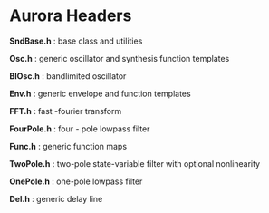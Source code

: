 Aurora Headers
=====

**SndBase.h** : base class and utilities

**Osc.h** : generic oscillator and synthesis function templates

**BlOsc.h** : bandlimited oscillator

**Env.h** : generic envelope and function templates

**FFT.h** : fast -fourier transform

**FourPole.h** : four - pole lowpass filter

**Func.h** : generic function maps

**TwoPole.h** : two-pole state-variable filter with optional nonlinearity

**OnePole.h** : one-pole lowpass filter

**Del.h** : generic delay line

